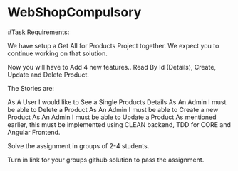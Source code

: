# WebShopCompulsory 

#Task Requirements:

We have setup a Get All for Products Project together. We expect you to continue working on that solution.

Now you will have to Add 4 new features.. Read By Id (Details), Create, Update and Delete Product.

The Stories are:

As A User I would like to See a Single Products Details
As An Admin I must be able to Delete a Product
As An Admin I must be able to Create a new Product
As An Admin I must be able to Update a Product
As mentioned earlier, this must be implemented using CLEAN backend, TDD for CORE and Angular Frontend.

Solve the assignment in groups of 2-4 students. 

Turn in link for your groups github solution to pass the assignment.
